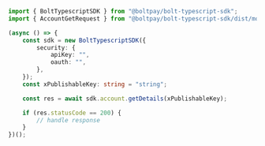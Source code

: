 <!-- Start SDK Example Usage [usage] -->
```typescript
import { BoltTypescriptSDK } from "@boltpay/bolt-typescript-sdk";
import { AccountGetRequest } from "@boltpay/bolt-typescript-sdk/dist/models/operations";

(async () => {
    const sdk = new BoltTypescriptSDK({
        security: {
            apiKey: "",
            oauth: "",
        },
    });
    const xPublishableKey: string = "string";

    const res = await sdk.account.getDetails(xPublishableKey);

    if (res.statusCode == 200) {
        // handle response
    }
})();

```
<!-- End SDK Example Usage [usage] -->